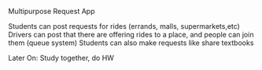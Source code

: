 Multipurpose Request App

Students can post requests for rides (errands, malls, supermarkets,etc)
Drivers can post that there are offering rides to a place, and people can join them (queue system)
Students can also make requests like share textbooks

Later On:
Study together, do HW